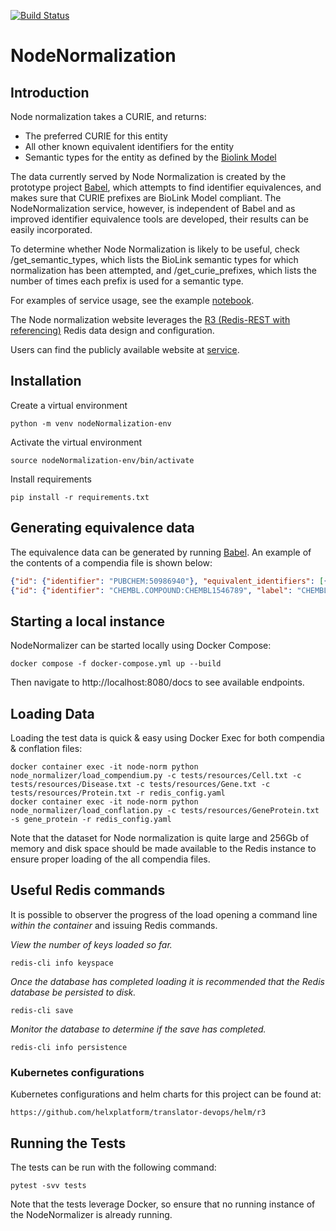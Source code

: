 [![Build Status](https://travis-ci.com/TranslatorIIPrototypes/NodeNormalization.svg?branch=master)](https://travis-ci.com/TranslatorIIPrototypes/NodeNormalization)

# NodeNormalization

## Introduction

Node normalization takes a CURIE, and returns:

* The preferred CURIE for this entity
* All other known equivalent identifiers for the entity
* Semantic types for the entity as defined by the [Biolink Model](https://biolink.github.io/biolink-model/)

The data currently served by Node Normalization is created by the prototype project
[Babel](https://github.com/TranslatorSRI/Babel), which attempts to find identifier equivalences,
and makes sure that CURIE prefixes are BioLink Model compliant.  The NodeNormalization service, however,
is independent of Babel and as improved identifier equivalence tools are developed, their results
can be easily incorporated.

To determine whether Node Normalization is likely to be useful, check /get_semantic_types, which lists the BioLink
semantic types for which normalization has been attempted, and /get_curie_prefixes,
which lists the number of times each prefix is used for a semantic type.

For examples of service usage, see the example [notebook](documentation/NodeNormalization.ipynb).

The Node normalization website leverages the [R3 (Redis-REST with referencing)](https://github.com/TranslatorSRI/r3) Redis data design and configuration. 

Users can find the publicly available website at [service](https://nodenormalization-sri.renci.org/docs).

## Installation

Create a virtual environment
```shell
python -m venv nodeNormalization-env
```
Activate the virtual environment
```shell
source nodeNormalization-env/bin/activate
```
Install requirements 
```shell
pip install -r requirements.txt
```
## Generating equivalence data

The equivalence data can be generated by running [Babel](https://github.com/TranslatorSRI/Babel). An example of the contents of a compendia file is shown below:
```json lines
{"id": {"identifier": "PUBCHEM:50986940"}, "equivalent_identifiers": [{"identifier": "PUBCHEM:50986940"}, {"identifier": "INCHIKEY:CYMOSKLLKPIPCD-UHFFFAOYSA-N"}], "type": ["chemical_substance", "named_thing", "biological_entity", "molecular_entity"]}
{"id": {"identifier": "CHEMBL.COMPOUND:CHEMBL1546789", "label": "CHEMBL1546789"}, "equivalent_identifiers": [{"identifier": "CHEMBL.COMPOUND:CHEMBL1546789", "label": "CHEMBL1546789"}, {"identifier": "PUBCHEM:4879549"}, {"identifier": "INCHIKEY:FUIYIXDZTPMQEH-UHFFFAOYSA-N"}], "type": ["chemical_substance", "named_thing", "biological_entity", "molecular_entity"]}
```
## Starting a local instance

NodeNormalizer can be started locally using Docker Compose:
```shell
docker compose -f docker-compose.yml up --build
```
Then navigate to http://localhost:8080/docs to see available endpoints.

## Loading Data
Loading the test data is quick & easy using Docker Exec for both compendia & conflation files:
```shell
docker container exec -it node-norm python node_normalizer/load_compendium.py -c tests/resources/Cell.txt -c tests/resources/Disease.txt -c tests/resources/Gene.txt -c tests/resources/Protein.txt -r redis_config.yaml
docker container exec -it node-norm python node_normalizer/load_conflation.py -c tests/resources/GeneProtein.txt -s gene_protein -r redis_config.yaml
```

Note that the dataset for Node normalization is quite large and 256Gb of memory and disk space should be made available to the Redis instance to ensure proper loading of the all compendia files.

## Useful Redis commands

It is possible to observer the progress of the load opening a command line _within the container_ and issuing Redis commands.

_View the number of keys loaded so far._
 ```shell
redis-cli info keyspace
```

_Once the database has completed loading it is recommended that the Redis database be persisted to disk._
```shell
redis-cli save
```

_Monitor the database to determine if the save has completed._
```shell
redis-cli info persistence
```

### Kubernetes configurations
Kubernetes configurations and helm charts for this project can be found at: 
```
https://github.com/helxplatform/translator-devops/helm/r3
```  

## Running the Tests
The tests can be run with the following command:
```shell
pytest -svv tests
```
Note that the tests leverage Docker, so ensure that no running instance of the NodeNormalizer is already running.
